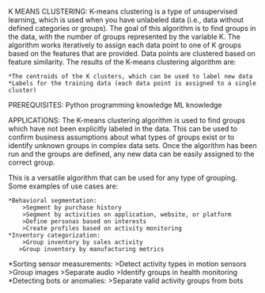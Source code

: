 K MEANS CLUSTERING:
K-means clustering is a type of unsupervised learning, which is used when you have unlabeled data (i.e., data without defined categories or groups). The goal of this algorithm is to find groups in the data, with the number of groups represented by the variable K. The algorithm works iteratively to assign each data point to one of K groups based on the features that are provided. Data points are clustered based on feature similarity. The results of the K-means clustering algorithm are:

    *The centroids of the K clusters, which can be used to label new data
    *Labels for the training data (each data point is assigned to a single cluster)


PREREQUISITES:
Python programming knowledge
ML knowledge


APPLICATIONS:
The K-means clustering algorithm is used to find groups which have not been explicitly labeled in the data. This can be used to confirm business assumptions about what types of groups exist or to identify unknown groups in complex data sets. Once the algorithm has been run and the groups are defined, any new data can be easily assigned to the correct group.

This is a versatile algorithm that can be used for any type of grouping. Some examples of use cases are:

    *Behavioral segmentation:
        >Segment by purchase history
        >Segment by activities on application, website, or platform
        >Define personas based on interests
        >Create profiles based on activity monitoring
    *Inventory categorization:
        >Group inventory by sales activity
       >Group inventory by manufacturing metrics
   *Sorting sensor measurements:
       >Detect activity types in motion sensors
       >Group images
       >Separate audio
       >Identify groups in health monitoring
   *Detecting bots or anomalies:
       >Separate valid activity groups from bots
